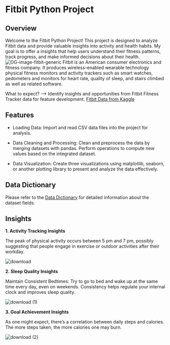 # Fitbit Python Project

## Overview
Welcome to the Fitbit Python Project! This project is designed to analyze Fitbit data and provide valuable insights into activity and health habits. My goal is to offer a insights that help users understand their fitness patterns, track progress, and make informed decisions about their health. 
![OG-image-fitbit-generic](https://github.com/user-attachments/assets/9c424fc1-1456-4bf0-82d9-8e1f91707fb0)
Fitbit is an American consumer electronics and fitness company. It produces wireless-enabled wearable technology physical fitness monitors and activity trackers such as smart watches, pedometers and monitors for heart rate, quality of sleep, and stairs climbed as well as related software.

What to expect? --> Identify insights and opportunities from Fitbit Fitness Tracker data for feature development. [Fitbit Data from Kaggle](https://www.kaggle.com/datasets/arashnic/fitbit?source=post_page-----c18835475563--------------------------------)

## Features
* Loading Data: Import and read CSV data files into the project for analysis.

* Data Cleaning and Processing: Clean and preprocess the data by merging datasets with pandas. Perform operations to compute new values based on the integrated dataset.
 
* Data Visualization: Create three visualizations using matplotlib, seaborn, or another plotting library to present and analyze the data effectively.

## Data Dictionary

Please refer to the [Data Dictionary](Data_Dictionary.md) for detailed information about the dataset fields.

## Insights

**1. Activity Tracking Insights**

The peak of physical activity occurs between 5 pm and 7 pm, possibly suggesting that people engage in exercise or outdoor activities after their workday.

![download](https://github.com/user-attachments/assets/fc11b0fa-7fe9-4521-a747-0de1cb2f8abc)

**2. Sleep Quality Insights**

Maintain Consistent Bedtimes: Try to go to bed and wake up at the same time every day, even on weekends. Consistency helps regulate your internal clock and improves sleep quality.

![download (1)](https://github.com/user-attachments/assets/f107972a-e72a-472d-9627-b5c562818f9b)

**3. Goal Achievement Insights**

As one might expect, there’s a correlation between daily steps and calories. The more steps taken, the more calories one may burn.

![download (2)](https://github.com/user-attachments/assets/9553e06b-85e2-48c7-96e9-351de5da6232)
